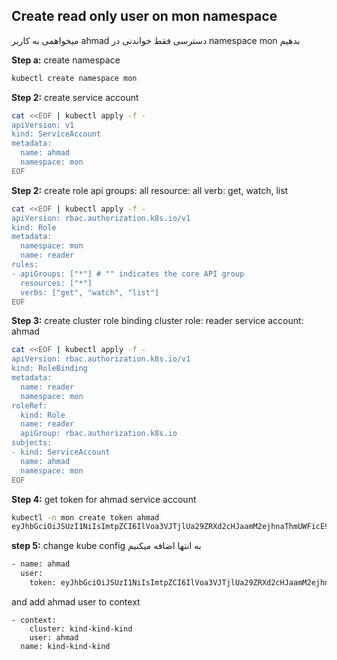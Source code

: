 
## Create read only user on mon namespace

میخواهمی به کاربر ahmad  دسترسی فقط خواندنی در namespace mon  بدهیم

**Step a:** create namespace
```bash
kubectl create namespace mon
```

**Step 2:** create service account
```bash
cat <<EOF | kubectl apply -f -
apiVersion: v1
kind: ServiceAccount
metadata:
  name: ahmad
  namespace: mon
EOF
```

**Step 2:** create role
api groups: all
resource: all
verb: get, watch, list
```bash
cat <<EOF | kubectl apply -f -
apiVersion: rbac.authorization.k8s.io/v1
kind: Role
metadata:
  namespace: mon
  name: reader
rules:
- apiGroups: ["*"] # "" indicates the core API group
  resources: ["*"]
  verbs: ["get", "watch", "list"]
EOF
```

**Step 3:** create cluster role binding
cluster role: reader
service account: ahmad
```bash
cat <<EOF | kubectl apply -f -
apiVersion: rbac.authorization.k8s.io/v1
kind: RoleBinding
metadata:
  name: reader
  namespace: mon
roleRef:
  kind: Role
  name: reader
  apiGroup: rbac.authorization.k8s.io
subjects:
- kind: ServiceAccount
  name: ahmad
  namespace: mon
EOF
```

**Step 4:** get token for ahmad service account
```bash
kubectl -n mon create token ahmad
eyJhbGciOiJSUzI1NiIsImtpZCI6IlVoa3VJTjlUa29ZRXd2cHJaamM2ejhnaThmUWFicE9zUDVrZHZIY0VqUncifQ.eyJhdWQiOlsiaHR0cHM6Ly9rdWJlcm5ldGVzLmRlZmF1bHQuc3ZjLmNsdXN0ZXIubG9jYWwiXSwiZXhwIjoxNzM1ODMwODEwLCJpYXQiOjE3MzU4MjcyMTAsImlzcyI6ImhvfRYyC-81XyZCyzSNhqhnqpPN40dfuqPg9ctjkj-KBEPmPAB37xH0QTkB62vnpHh2-K6duEkp89UKrombGJhzTNqXFEo0jrfAoi2_OO4YOGpnwjgc6HW2x8n_ZM8UhsZ-qjTZiYXiS_iBOvKzD3muUhevLutPOFjnGGNtBlHeQaLn54FA7Ft9ZlRTXb6rfw0AyI-qHsAA

```


**step 5:** change kube config به انتها اضافه میکنیم
```bash
- name: ahmad
  user:
    token: eyJhbGciOiJSUzI1NiIsImtpZCI6IlVoa3VJTjlUa29ZRXd2cHJaamM2ejhnaThmUWFicE9zUDVrZHZIY0VqUncifQ.eyJhdWQiOlsiaHR0cHM6Ly9rdWJlcm5ldGVzLmRlZmF1bHQuc3ZjLmNsdXN0ZXIubG9jYWwiXSwiZXhwIjoxNzM1ODMwODEwLCJpYXQiOjE3MzU4MjcyMTAsImlzcyI6Imh0dHBzOi8va3ViZXJuZXRlcy5kZWZhdWx0LnN2Yy5jbHVzdGVyLmxvY2FsqpPN40dfuqPg9ctjkj-KBEPmPAB37xH0QTkB62vnpHh2-K6duEkp89UKrombGJhzTNqXFEo0jrfAoi2_OO4YOGpnwjgc6HW2x8n_ZM8UhsZ-qjTZiYX-iS_iBOvKzD3muUhevLutPOFjnGGNtBlHeQaLn54FA7Ft9ZlRTXb6rfw0AyI-qHsAA
```
and
add ahmad user to context
```
- context:
    cluster: kind-kind-kind
    user: ahmad
  name: kind-kind-kind
```


